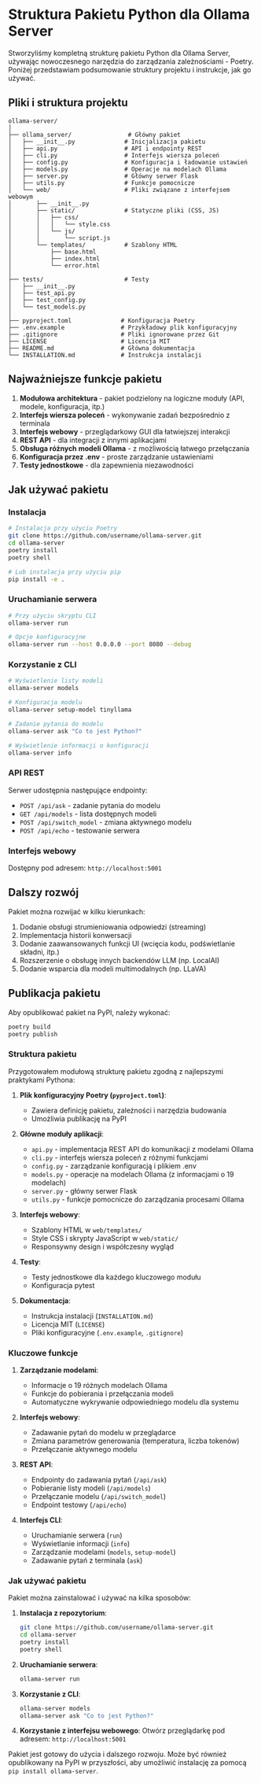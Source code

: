 # Struktura Pakietu Python dla Ollama Server

Stworzyliśmy kompletną strukturę pakietu Python dla Ollama Server, używając nowoczesnego narzędzia do zarządzania zależnościami - Poetry. Poniżej przedstawiam podsumowanie struktury projektu i instrukcje, jak go używać.

## Pliki i struktura projektu

```
ollama-server/
│
├── ollama_server/                # Główny pakiet
│   ├── __init__.py              # Inicjalizacja pakietu
│   ├── api.py                   # API i endpointy REST
│   ├── cli.py                   # Interfejs wiersza poleceń
│   ├── config.py                # Konfiguracja i ładowanie ustawień
│   ├── models.py                # Operacje na modelach Ollama
│   ├── server.py                # Główny serwer Flask
│   ├── utils.py                 # Funkcje pomocnicze
│   └── web/                     # Pliki związane z interfejsem webowym
│       ├── __init__.py
│       ├── static/              # Statyczne pliki (CSS, JS)
│       │   ├── css/
│       │   │   └── style.css
│       │   └── js/
│       │       └── script.js
│       └── templates/           # Szablony HTML
│           ├── base.html
│           ├── index.html
│           └── error.html
│
├── tests/                       # Testy
│   ├── __init__.py
│   ├── test_api.py
│   ├── test_config.py
│   └── test_models.py
│
├── pyproject.toml              # Konfiguracja Poetry
├── .env.example                # Przykładowy plik konfiguracyjny
├── .gitignore                  # Pliki ignorowane przez Git
├── LICENSE                     # Licencja MIT
├── README.md                   # Główna dokumentacja
└── INSTALLATION.md             # Instrukcja instalacji
```

## Najważniejsze funkcje pakietu

1. **Modułowa architektura** - pakiet podzielony na logiczne moduły (API, modele, konfiguracja, itp.)
2. **Interfejs wiersza poleceń** - wykonywanie zadań bezpośrednio z terminala
3. **Interfejs webowy** - przeglądarkowy GUI dla łatwiejszej interakcji
4. **REST API** - dla integracji z innymi aplikacjami
5. **Obsługa różnych modeli Ollama** - z możliwością łatwego przełączania
6. **Konfiguracja przez .env** - proste zarządzanie ustawieniami
7. **Testy jednostkowe** - dla zapewnienia niezawodności

## Jak używać pakietu

### Instalacja

```bash
# Instalacja przy użyciu Poetry
git clone https://github.com/username/ollama-server.git
cd ollama-server
poetry install
poetry shell

# Lub instalacja przy użyciu pip
pip install -e .
```

### Uruchamianie serwera

```bash
# Przy użyciu skryptu CLI
ollama-server run

# Opcje konfiguracyjne
ollama-server run --host 0.0.0.0 --port 8080 --debug
```

### Korzystanie z CLI

```bash
# Wyświetlenie listy modeli
ollama-server models

# Konfiguracja modelu
ollama-server setup-model tinyllama

# Zadanie pytania do modelu
ollama-server ask "Co to jest Python?"

# Wyświetlenie informacji o konfiguracji
ollama-server info
```

### API REST

Serwer udostępnia następujące endpointy:

- `POST /api/ask` - zadanie pytania do modelu
- `GET /api/models` - lista dostępnych modeli
- `POST /api/switch_model` - zmiana aktywnego modelu
- `POST /api/echo` - testowanie serwera

### Interfejs webowy

Dostępny pod adresem: `http://localhost:5001`

## Dalszy rozwój

Pakiet można rozwijać w kilku kierunkach:

1. Dodanie obsługi strumieniowania odpowiedzi (streaming)
2. Implementacja historii konwersacji
3. Dodanie zaawansowanych funkcji UI (wcięcia kodu, podświetlanie składni, itp.)
4. Rozszerzenie o obsługę innych backendów LLM (np. LocalAI)
5. Dodanie wsparcia dla modeli multimodalnych (np. LLaVA)

## Publikacja pakietu

Aby opublikować pakiet na PyPI, należy wykonać:

```bash
poetry build
poetry publish
```


### Struktura pakietu

Przygotowałem modułową strukturę pakietu zgodną z najlepszymi praktykami Pythona:

1. **Plik konfiguracyjny Poetry (`pyproject.toml`)**:
   - Zawiera definicję pakietu, zależności i narzędzia budowania
   - Umożliwia publikację na PyPI

2. **Główne moduły aplikacji**:
   - `api.py` - implementacja REST API do komunikacji z modelami Ollama
   - `cli.py` - interfejs wiersza poleceń z różnymi funkcjami
   - `config.py` - zarządzanie konfiguracją i plikiem .env
   - `models.py` - operacje na modelach Ollama (z informacjami o 19 modelach)
   - `server.py` - główny serwer Flask
   - `utils.py` - funkcje pomocnicze do zarządzania procesami Ollama

3. **Interfejs webowy**:
   - Szablony HTML w `web/templates/`
   - Style CSS i skrypty JavaScript w `web/static/`
   - Responsywny design i współczesny wygląd

4. **Testy**:
   - Testy jednostkowe dla każdego kluczowego modułu
   - Konfiguracja pytest

5. **Dokumentacja**:
   - Instrukcja instalacji (`INSTALLATION.md`)
   - Licencja MIT (`LICENSE`)
   - Pliki konfiguracyjne (`.env.example`, `.gitignore`)

### Kluczowe funkcje

1. **Zarządzanie modelami**:
   - Informacje o 19 różnych modelach Ollama
   - Funkcje do pobierania i przełączania modeli
   - Automatyczne wykrywanie odpowiedniego modelu dla systemu

2. **Interfejs webowy**:
   - Zadawanie pytań do modelu w przeglądarce
   - Zmiana parametrów generowania (temperatura, liczba tokenów)
   - Przełączanie aktywnego modelu

3. **REST API**:
   - Endpointy do zadawania pytań (`/api/ask`)
   - Pobieranie listy modeli (`/api/models`)
   - Przełączanie modelu (`/api/switch_model`)
   - Endpoint testowy (`/api/echo`)

4. **Interfejs CLI**:
   - Uruchamianie serwera (`run`)
   - Wyświetlanie informacji (`info`)
   - Zarządzanie modelami (`models`, `setup-model`)
   - Zadawanie pytań z terminala (`ask`)

### Jak używać pakietu

Pakiet można zainstalować i używać na kilka sposobów:

1. **Instalacja z repozytorium**:
   ```bash
   git clone https://github.com/username/ollama-server.git
   cd ollama-server
   poetry install
   poetry shell
   ```

2. **Uruchamianie serwera**:
   ```bash
   ollama-server run
   ```

3. **Korzystanie z CLI**:
   ```bash
   ollama-server models
   ollama-server ask "Co to jest Python?"
   ```

4. **Korzystanie z interfejsu webowego**:
   Otwórz przeglądarkę pod adresem: `http://localhost:5001`

Pakiet jest gotowy do użycia i dalszego rozwoju. Może być również opublikowany na PyPI w przyszłości, aby umożliwić instalację za pomocą `pip install ollama-server`.


